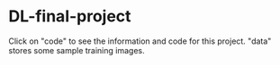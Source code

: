 # DL-final-project

Click on "code" to see the information and code for this project. "data" stores some sample training images.
